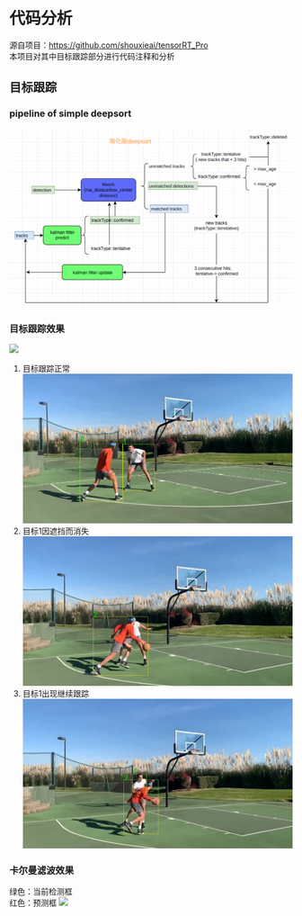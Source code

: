 # 代码分析
源自项目：https://github.com/shouxieai/tensorRT_Pro  
本项目对其中目标跟踪部分进行代码注释和分析
## 目标跟踪
### pipeline of simple deepsort 
![](workspace/file/pipeline_simpletracker.png)
### 目标跟踪效果
![](workspace/file/simple_deepsort_tracker.gif)

1. 目标跟踪正常
![](workspace/file/track_ok_1.png)
2. 目标1因遮挡而消失
![](workspace/file/track_lost_1.png)
3. 目标1出现继续跟踪
![](workspace/file/track_ok_2.png)

### 卡尔曼滤波效果
绿色：当前检测框  
红色：预测框
![](workspace/file/kalman_predict.gif)